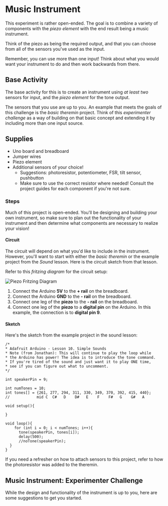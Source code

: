 # Music Instrument
This experiment is rather open-ended. The goal is to combine a variety of components with the _piezo element_ with the end result being a music instrument.

Think of the piezo as being the required output, and that you can choose from all of the sensors you've used as the input.

Remember, you can use more than one input! Think about what you would want your instrument to do and then work backwards from there.

## Base Activity
The base activity for this is to create an instrument using _at least two_ sensors for input, and the _piezo element_ for the tone output.

The sensors that you use are up to you. An example that meets the goals of this challenge is the _basic theremin_ project. Think of this _experimenter challenge_ as a way of building on that basic concept and extending it by including more than one input source.

## Supplies
- Uno board and breadboard
- Jumper wires
- Piezo element
- Additional sensors of your choice!
    - Suggestions: photoresistor, potentiometer, FSR, tilt sensor, pushbutton
    - Make sure to use the correct resistor where needed! Consult the project guides for each component if you're not sure.

### Steps
Much of this project is open-ended. You'll be designing and building your own instrument, so make sure to plan out the functionality of your instrument and then determine what components are necessary to realize your vision!

#### Circuit
The circuit will depend on what you'd like to include in the instrument. However, you'll want to start with either the _basic theremin_ or the example project from the _Sound_ lesson. Here is the circuit sketch from that lesson.

Refer to this _fritzing diagram_ for the circuit setup:

![Piezo Fritzing Diagram](http://i.imgur.com/3NnMOtYg.png)

1. Connect the Arduino **5V** to the **+ rail** on the breadboard.
2. Connect the Arduino **GND** to the **- rail** on the breadboard.
3. Connect one leg of the **piezo** to the **- rail** on the breadboard.
4. Connect one leg of the **piezo** to a **digital pin** on the Arduino. In this example, the connection is to **digital pin 9**.

#### Sketch
Here's the sketch from the example project in the sound lesson:

```arduino
/*
* Adafruit Arduino - Lesson 10. Simple Sounds
* Note (from Jonathan): This will continue to play the loop while
* the Arduino has power! The idea is to introduce the tone command.
* If you're tired of the sound and just want it to play ONE time,
* see if you can figure out what to uncomment.
*/

int speakerPin = 9;

int numTones = 10;
int tones[] = {261, 277, 294, 311, 330, 349, 370, 392, 415, 440};
//            mid C  C#   D    D#   E    F    F#   G    G#   A

void setup(){

}

void loop(){
    for (int i = 0; i < numTones; i++){
      tone(speakerPin, tones[i]);
      delay(500);
      //noTone(speakerPin);
  }
}
```

If you need a refresher on how to attach sensors to this project, refer to how the photoresistor was added to the theremin.

## Music Instrument: Experimenter Challenge
While the design and functionality of the instrument is up to you, here are some suggestions to get you started.
